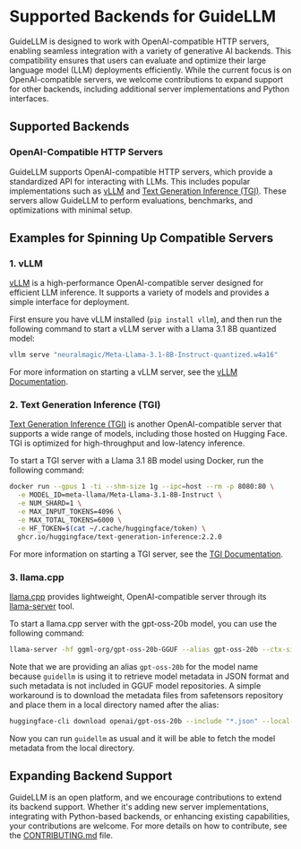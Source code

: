 # Supported Backends for GuideLLM

GuideLLM is designed to work with OpenAI-compatible HTTP servers, enabling seamless integration with a variety of generative AI backends. This compatibility ensures that users can evaluate and optimize their large language model (LLM) deployments efficiently. While the current focus is on OpenAI-compatible servers, we welcome contributions to expand support for other backends, including additional server implementations and Python interfaces.

## Supported Backends

### OpenAI-Compatible HTTP Servers

GuideLLM supports OpenAI-compatible HTTP servers, which provide a standardized API for interacting with LLMs. This includes popular implementations such as [vLLM](https://github.com/vllm-project/vllm) and [Text Generation Inference (TGI)](https://github.com/huggingface/text-generation-inference). These servers allow GuideLLM to perform evaluations, benchmarks, and optimizations with minimal setup.

## Examples for Spinning Up Compatible Servers

### 1. vLLM

[vLLM](https://github.com/vllm-project/vllm) is a high-performance OpenAI-compatible server designed for efficient LLM inference. It supports a variety of models and provides a simple interface for deployment.

First ensure you have vLLM installed (`pip install vllm`), and then run the following command to start a vLLM server with a Llama 3.1 8B quantized model:

```bash
vllm serve "neuralmagic/Meta-Llama-3.1-8B-Instruct-quantized.w4a16"
```

For more information on starting a vLLM server, see the [vLLM Documentation](https://docs.vllm.ai/en/latest/serving/openai_compatible_server.html).

### 2. Text Generation Inference (TGI)

[Text Generation Inference (TGI)](https://github.com/huggingface/text-generation-inference) is another OpenAI-compatible server that supports a wide range of models, including those hosted on Hugging Face. TGI is optimized for high-throughput and low-latency inference.

To start a TGI server with a Llama 3.1 8B model using Docker, run the following command:

```bash
docker run --gpus 1 -ti --shm-size 1g --ipc=host --rm -p 8080:80 \
  -e MODEL_ID=meta-llama/Meta-Llama-3.1-8B-Instruct \
  -e NUM_SHARD=1 \
  -e MAX_INPUT_TOKENS=4096 \
  -e MAX_TOTAL_TOKENS=6000 \
  -e HF_TOKEN=$(cat ~/.cache/huggingface/token) \
  ghcr.io/huggingface/text-generation-inference:2.2.0
```

For more information on starting a TGI server, see the [TGI Documentation](https://huggingface.co/docs/text-generation-inference/index).

### 3. llama.cpp

[llama.cpp](https://github.com/ggml-org/llama.cpp) provides lightweight, OpenAI-compatible server through its [llama-server](https://github.com/ggml-org/llama.cpp/blob/master/tools/server) tool.

To start a llama.cpp server with the gpt-oss-20b model, you can use the following command:

```bash
llama-server -hf ggml-org/gpt-oss-20b-GGUF --alias gpt-oss-20b --ctx-size 0 --jinja -ub 2048 -b 2048
```

Note that we are providing an alias `gpt-oss-20b` for the model name because `guidellm` is using it to retrieve model metadata in JSON format and such metadata is not included in GGUF model repositories. A simple workaround is to download the metadata files from safetensors repository and place them in a local directory named after the alias:

```bash
huggingface-cli download openai/gpt-oss-20b --include "*.json" --local-dir gpt-oss-20b/
```

Now you can run `guidellm` as usual and it will be able to fetch the model metadata from the local directory.

## Expanding Backend Support

GuideLLM is an open platform, and we encourage contributions to extend its backend support. Whether it's adding new server implementations, integrating with Python-based backends, or enhancing existing capabilities, your contributions are welcome. For more details on how to contribute, see the [CONTRIBUTING.md](https://github.com/vllm-project/guidellm/blob/main/CONTRIBUTING.md) file.
